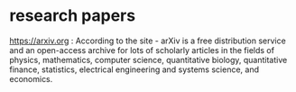 # research papers

https://arxiv.org :
According to the site - arXiv is a free distribution service and an open-access
archive for lots of scholarly articles in the fields of physics, mathematics,
computer science, quantitative biology, quantitative finance, statistics,
electrical engineering and systems science, and economics.

